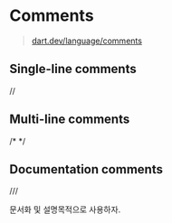 # Comments

> [dart.dev/language/comments](https://dart.dev/language/comments)

## Single-line comments
//

## Multi-line comments
/*
*/

## Documentation comments
///

문서화 및 설명목적으로 사용하자.
